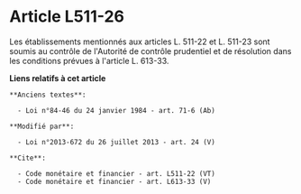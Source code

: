 # Article L511-26

Les établissements mentionnés aux articles L. 511-22 et L. 511-23 sont soumis au contrôle de l'Autorité de contrôle
prudentiel et de résolution dans les conditions prévues à l'article L. 613-33.

**Liens relatifs à cet article**

	**Anciens textes**:

	  - Loi n°84-46 du 24 janvier 1984 - art. 71-6 (Ab)

	**Modifié par**:

	  - Loi n°2013-672 du 26 juillet 2013 - art. 24 (V)

	**Cite**:

	  - Code monétaire et financier - art. L511-22 (VT)
	  - Code monétaire et financier - art. L613-33 (V)

